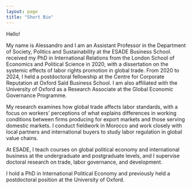 ```yaml
---
layout: page
title: "Short Bio"
---
```


Hello!

My name is Alessandro and I am an Assistant Professor in the Department of Society, Politics and Sustainability at the ESADE Business School.  received my PhD in International Relations from the London School of Economics and Political Science in 2020, with a dissertation on the systemic effects of labor rights promotion in global trade. From 2020 to 2024, I held a postdoctoral fellowship at the Centre for Corporate Reputation at Oxford Saïd Business School.
I am also affiliated with the University of Oxford as a Research Associate at the Global Economic Governance Programme.

My research examines how global trade affects labor standards, with a focus on workers’ perceptions of what explains differences in working conditions between firms producing for export markets and those serving domestic markets. I conduct fieldwork in Morocco and work closely with local partners and international buyers to study labor regulation in global value chains.

At ESADE, I teach courses on global political economy and international business at the undergraduate and postgraduate levels, and I supervise doctoral research on trade, labor governance, and development.

I hold a PhD in International Political Economy and previously held a postdoctoral position at the University of Oxford.
